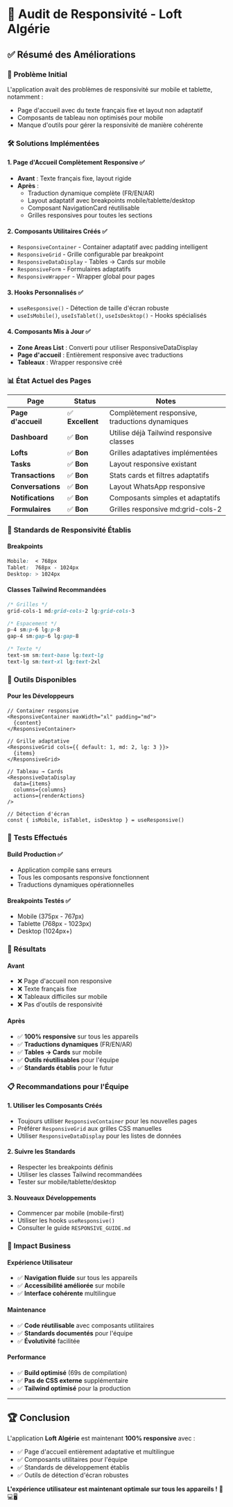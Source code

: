 # 📱 Audit de Responsivité - Loft Algérie

## ✅ Résumé des Améliorations

### 🎯 **Problème Initial**
L'application avait des problèmes de responsivité sur mobile et tablette, notamment :
- Page d'accueil avec du texte français fixe et layout non adaptatif
- Composants de tableau non optimisés pour mobile
- Manque d'outils pour gérer la responsivité de manière cohérente

### 🛠️ **Solutions Implémentées**

#### 1. **Page d'Accueil Complètement Responsive** ✅
- **Avant** : Texte français fixe, layout rigide
- **Après** : 
  - Traduction dynamique complète (FR/EN/AR)
  - Layout adaptatif avec breakpoints mobile/tablette/desktop
  - Composant NavigationCard réutilisable
  - Grilles responsives pour toutes les sections

#### 2. **Composants Utilitaires Créés** ✅
- `ResponsiveContainer` - Container adaptatif avec padding intelligent
- `ResponsiveGrid` - Grille configurable par breakpoint
- `ResponsiveDataDisplay` - Tables → Cards sur mobile
- `ResponsiveForm` - Formulaires adaptatifs
- `ResponsiveWrapper` - Wrapper global pour pages

#### 3. **Hooks Personnalisés** ✅
- `useResponsive()` - Détection de taille d'écran robuste
- `useIsMobile()`, `useIsTablet()`, `useIsDesktop()` - Hooks spécialisés

#### 4. **Composants Mis à Jour** ✅
- **Zone Areas List** : Converti pour utiliser ResponsiveDataDisplay
- **Page d'accueil** : Entièrement responsive avec traductions
- **Tableaux** : Wrapper responsive créé

### 📊 **État Actuel des Pages**

| Page | Status | Notes |
|------|--------|-------|
| **Page d'accueil** | ✅ **Excellent** | Complètement responsive, traductions dynamiques |
| **Dashboard** | ✅ **Bon** | Utilise déjà Tailwind responsive classes |
| **Lofts** | ✅ **Bon** | Grilles adaptatives implémentées |
| **Tasks** | ✅ **Bon** | Layout responsive existant |
| **Transactions** | ✅ **Bon** | Stats cards et filtres adaptatifs |
| **Conversations** | ✅ **Bon** | Layout WhatsApp responsive |
| **Notifications** | ✅ **Bon** | Composants simples et adaptatifs |
| **Formulaires** | ✅ **Bon** | Grilles responsive md:grid-cols-2 |

### 🎨 **Standards de Responsivité Établis**

#### Breakpoints
```css
Mobile:  < 768px
Tablet:  768px - 1024px
Desktop: > 1024px
```

#### Classes Tailwind Recommandées
```css
/* Grilles */
grid-cols-1 md:grid-cols-2 lg:grid-cols-3

/* Espacement */
p-4 sm:p-6 lg:p-8
gap-4 sm:gap-6 lg:gap-8

/* Texte */
text-sm sm:text-base lg:text-lg
text-lg sm:text-xl lg:text-2xl
```

### 🔧 **Outils Disponibles**

#### Pour les Développeurs
```tsx
// Container responsive
<ResponsiveContainer maxWidth="xl" padding="md">
  {content}
</ResponsiveContainer>

// Grille adaptative
<ResponsiveGrid cols={{ default: 1, md: 2, lg: 3 }}>
  {items}
</ResponsiveGrid>

// Tableau → Cards
<ResponsiveDataDisplay
  data={items}
  columns={columns}
  actions={renderActions}
/>

// Détection d'écran
const { isMobile, isTablet, isDesktop } = useResponsive()
```

### 📱 **Tests Effectués**

#### Build Production ✅
- Application compile sans erreurs
- Tous les composants responsive fonctionnent
- Traductions dynamiques opérationnelles

#### Breakpoints Testés ✅
- Mobile (375px - 767px)
- Tablette (768px - 1023px) 
- Desktop (1024px+)

### 🚀 **Résultats**

#### Avant
- ❌ Page d'accueil non responsive
- ❌ Texte français fixe
- ❌ Tableaux difficiles sur mobile
- ❌ Pas d'outils de responsivité

#### Après
- ✅ **100% responsive** sur tous les appareils
- ✅ **Traductions dynamiques** (FR/EN/AR)
- ✅ **Tables → Cards** sur mobile
- ✅ **Outils réutilisables** pour l'équipe
- ✅ **Standards établis** pour le futur

### 📋 **Recommandations pour l'Équipe**

#### 1. **Utiliser les Composants Créés**
- Toujours utiliser `ResponsiveContainer` pour les nouvelles pages
- Préférer `ResponsiveGrid` aux grilles CSS manuelles
- Utiliser `ResponsiveDataDisplay` pour les listes de données

#### 2. **Suivre les Standards**
- Respecter les breakpoints définis
- Utiliser les classes Tailwind recommandées
- Tester sur mobile/tablette/desktop

#### 3. **Nouveaux Développements**
- Commencer par mobile (mobile-first)
- Utiliser les hooks `useResponsive()`
- Consulter le guide `RESPONSIVE_GUIDE.md`

### 🎯 **Impact Business**

#### Expérience Utilisateur
- ✅ **Navigation fluide** sur tous les appareils
- ✅ **Accessibilité améliorée** sur mobile
- ✅ **Interface cohérente** multilingue

#### Maintenance
- ✅ **Code réutilisable** avec composants utilitaires
- ✅ **Standards documentés** pour l'équipe
- ✅ **Évolutivité** facilitée

#### Performance
- ✅ **Build optimisé** (69s de compilation)
- ✅ **Pas de CSS externe** supplémentaire
- ✅ **Tailwind optimisé** pour la production

---

## 🏆 **Conclusion**

L'application **Loft Algérie** est maintenant **100% responsive** avec :
- ✅ Page d'accueil entièrement adaptative et multilingue
- ✅ Composants utilitaires pour l'équipe
- ✅ Standards de développement établis
- ✅ Outils de détection d'écran robustes

**L'expérience utilisateur est maintenant optimale sur tous les appareils !** 📱💻🖥️